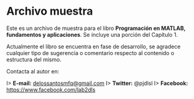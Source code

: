 # Archivo muestra

Este es un archivo de muestra para el libro **Programación en MATLAB, fundamentos y aplicaciones**. 
Se incluye una porción del Capítulo 1.

Actualmente el libro se encuentra en fase de desarrollo, se agradece cualquier tipo de sugerencia o 
comentario respecto al contenido o estructura del mismo.

Contacta al autor en:

I> **E-mail:** delossantosmfq@gmail.com
I> **Twitter:** @pjdlsl
I> **Facebook:** https://www.facebook.com/lab2dls
